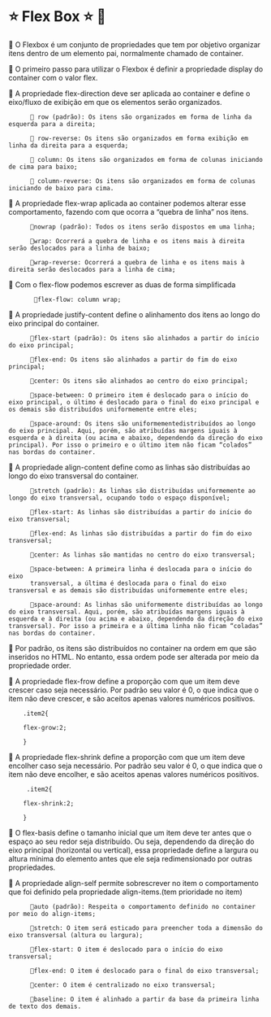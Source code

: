 <h1>⭐️ Flex Box ⭐️ 🔸</h1>

🔺 O Flexbox é um conjunto de propriedades que tem por objetivo organizar itens dentro de um elemento pai, normalmente chamado de container.

🔺 O primeiro passo para utilizar o Flexbox é definir a propriedade display do container com o valor flex.

🔺 A propriedade flex-direction deve ser aplicada ao container e define o eixo/fluxo de exibição em que os elementos serão organizados. 

          🔸 row (padrão): Os itens são organizados em forma de linha da esquerda para a direita;

          🔸 row-reverse: Os itens são organizados em forma exibição em linha da direita para a esquerda;

          🔸 column: Os itens são organizados em forma de colunas iniciando de cima para baixo;

          🔸 column-reverse: Os itens são organizados em forma de colunas iniciando de baixo para cima.

🔺 A propriedade flex-wrap aplicada ao container podemos alterar esse comportamento, fazendo com que ocorra a “quebra de linha” nos itens.
 
          🔸nowrap (padrão): Todos os itens serão dispostos em uma linha;

          🔸wrap: Ocorrerá a quebra de linha e os itens mais à direita serão deslocados para a linha de baixo;

          🔸wrap-reverse: Ocorrerá a quebra de linha e os itens mais à direita serão deslocados para a linha de cima;

🔺 Com o flex-flow podemos escrever as duas de forma simplificada

           🔸flex-flow: column wrap;

🔺 A propriedade justify-content define o alinhamento dos itens ao longo do eixo principal do container.

          🔸flex-start (padrão): Os itens são alinhados a partir do início do eixo principal;
          
          🔸flex-end: Os itens são alinhados a partir do fim do eixo principal;

          🔸center: Os itens são alinhados ao centro do eixo principal;
          
          🔸space-between: O primeiro item é deslocado para o início do eixo principal, o último é deslocado para o final do eixo principal e os demais são distribuídos uniformemente entre eles;

          🔸space-around: Os itens são uniformementedistribuídos ao longo do eixo principal. Aqui, porém, são atribuídas margens iguais à esquerda e à direita (ou acima e abaixo, dependendo da direção do eixo principal). Por isso o primeiro e o último item não ficam “colados” nas bordas do container.

🔺 A propriedade align-content define como as linhas são distribuídas ao longo do eixo transversal do container. 

          🔸stretch (padrão): As linhas são distribuídas uniformemente ao longo do eixo transversal, ocupando todo o espaço disponível;
          
          🔸flex-start: As linhas são distribuídas a partir do início do eixo transversal;

          🔸flex-end: As linhas são distribuídas a partir do fim do eixo transversal;
          
          🔸center: As linhas são mantidas no centro do eixo transversal;
         
          🔸space-between: A primeira linha é deslocada para o início do eixo 
          transversal, a última é deslocada para o final do eixo transversal e as demais são distribuídas uniformemente entre eles;
          
          🔸space-around: As linhas são uniformemente distribuídas ao longo do eixo transversal. Aqui, porém, são atribuídas margens iguais à esquerda e à direita (ou acima e abaixo, dependendo da direção do eixo transversal). Por isso a primeira e a última linha não ficam “coladas” nas bordas do container.

🔺 Por padrão, os itens são distribuídos no container na ordem em que são inseridos no HTML. No entanto, essa ordem pode ser alterada por meio da propriedade order.

🔺 A propriedade flex-frow define a proporção com que um item deve crescer caso seja necessário. Por padrão seu valor é 0, o que indica que o item não deve crescer, e são aceitos apenas valores numéricos positivos.
 
        .item2{

        flex-grow:2;

        }

🔺 A propriedade flex-shrink define a proporção com que um item deve encolher caso seja necessário. Por padrão seu valor é 0, o que indica que o item não deve encolher, e são aceitos apenas valores numéricos positivos.

         .item2{

        flex-shrink:2;

        }


🔺 O flex-basis define o tamanho inicial que um item deve ter antes que o espaço ao seu redor seja distribuído. Ou seja, dependendo da direção do eixo principal (horizontal ou vertical), essa propriedade define a largura ou altura mínima do elemento antes que ele seja redimensionado por outras propriedades.

🔺  A propriedade align-self permite sobrescrever no item o comportamento que foi definido pela propriedade align-items.(tem prioridade no item)

          🔸auto (padrão): Respeita o comportamento definido no container por meio do align-items;
        
          🔸stretch: O item será esticado para preencher toda a dimensão do eixo transversal (altura ou largura);

          🔸flex-start: O item é deslocado para o início do eixo transversal;
        
          🔸flex-end: O item é deslocado para o final do eixo transversal;
          
          🔸center: O item é centralizado no eixo transversal;

          🔸baseline: O item é alinhado a partir da base da primeira linha de texto dos demais.





